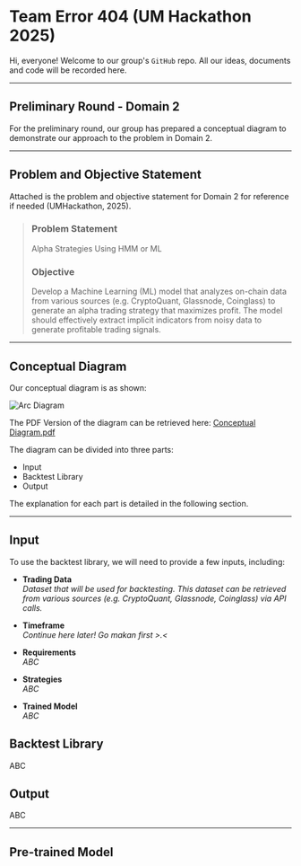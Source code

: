 # Team Error 404 (UM Hackathon 2025)
Hi, everyone! Welcome to our group's `GitHub` repo. All our ideas, documents and code will be recorded here.

---

## Preliminary Round - Domain 2
For the preliminary round, our group has prepared a conceptual diagram to demonstrate our approach to the problem in Domain 2.

---

## Problem and Objective Statement
Attached is the problem and objective statement for Domain 2 for reference if needed (UMHackathon, 2025).

>### Problem Statement
>Alpha Strategies Using HMM or ML
>
>### Objective
>Develop a Machine Learning (ML) model that analyzes on-chain data from various sources (e.g. CryptoQuant, Glassnode, Coinglass) to generate an alpha trading strategy that maximizes profit.
>The model should effectively extract implicit indicators from noisy data to generate profitable trading signals.

---

## Conceptual Diagram
Our conceptual diagram is as shown:

![Arc Diagram](https://github.com/user-attachments/assets/b46f376b-42b3-48f6-bde3-9fd4cb78e4fe)

The PDF Version of the diagram can be retrieved here: [Conceptual Diagram.pdf](https://github.com/user-attachments/files/19682125/Arc.Diagram.pdf)

The diagram can be divided into three parts:
- Input
- Backtest Library
- Output

The explanation for each part is detailed in the following section.

---

## Input
To use the backtest library, we will need to provide a few inputs, including:
- **Trading Data**<br>
  *Dataset that will be used for backtesting. This dataset can be retrieved from various sources (e.g. CryptoQuant, Glassnode, Coinglass) via API calls.*
  <br>
  
- **Timeframe**<br>
  *Continue here later! Go makan first >.<*
  <br>
  
- **Requirements**<br>
  *ABC*
  <br>
  
- **Strategies**<br>
  *ABC*
  <br>

- **Trained Model**<br>
  *ABC*
  <br>

## Backtest Library
ABC

## Output
ABC

---

## Pre-trained Model
